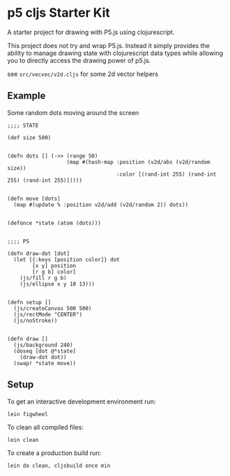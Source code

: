 # p5 cljs Starter Kit

A starter project for drawing with P5.js using clojurescript.

This project does not try and wrap P5.js. Instead it simply provides the ability to manage drawing state with clojurescript data types while allowing you to directly access the drawing power of p5.js.

see `src/vecvec/v2d.cljs` for some 2d vector helpers

## Example

Some random dots moving around the screen

```
;;;; STATE

(def size 500)


(defn dots [] (->> (range 50)
                   (map #(hash-map :position (v2d/abs (v2d/random size))
                                   :color [(rand-int 255) (rand-int 255) (rand-int 255)]))))


(defn move [dots]
  (map #(update % :position v2d/add (v2d/random 2)) dots))


(defonce *state (atom (dots)))


;;;; P5

(defn draw-dot [dot]
  (let [{:keys [position color]} dot
        [x y] position
        [r g b] color]
    (js/fill r g b)
    (js/ellipse x y 10 13)))


(defn setup []
  (js/createCanvas 500 500)
  (js/rectMode "CENTER")
  (js/noStroke))


(defn draw []
  (js/background 240)
  (doseq [dot @*state]
    (draw-dot dot))
  (swap! *state move))

```


## Setup

To get an interactive development environment run:

    lein figwheel

To clean all compiled files:

    lein clean

To create a production build run:

    lein do clean, cljsbuild once min
